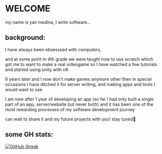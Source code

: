 # WELCOME
my name is yair medina, I write software...


## background:
I have always been obsesssed with computers,

and at some point in 4th grade we were taught how to use scratch which got me to want to make a real videogame
so I have watched a few tutorials and started using unity with c#.

6 years later and I now don't make games anymore other then in special occasions
I have ditched it for server writing, and making apps and tools I would want to use

I am now after 1 year of developing an app 
(so far I had only built a single part of an app, server/website but never both)
and it has been one of the most rewarding processes of my software development journey

can wait to share it and my future projects with you!
stay tuned🔔


## some GH stats:


[![GitHub Streak](https://streak-stats.demolab.com?user=DarknessRisesFromBelow&theme=tokyonight-duo&hide_border=true&date_format=j%20M%5B%20Y%5D&background=45%2C58E6EB22%2CEB00000E)](https://git.io/streak-stats)
